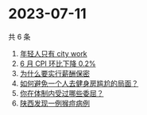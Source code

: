 # 2023-07-11

共 6 条

<!-- BEGIN ZHIHUSEARCH -->
<!-- 最后更新时间 Tue Jul 11 2023 06:12:19 GMT+0800 (China Standard Time) -->
1. [年轻人只有 city work](https://www.zhihu.com/search?q=年轻人只有%20city%20work)
1. [6 月 CPI 环比下降 0.2%](https://www.zhihu.com/search?q=6%20月%20CPI%20环比下降%200.2%)
1. [为什么要实行薪酬保密](https://www.zhihu.com/search?q=为什么要实行薪酬保密)
1. [如何避免一个人去健身房尴尬的局面？](https://www.zhihu.com/search?q=如何避免一个人去健身房尴尬的局面？)
1. [你在体制内受过哪些委屈？](https://www.zhihu.com/search?q=你在体制内受过哪些委屈？)
1. [陕西发现一例猴痘病例](https://www.zhihu.com/search?q=陕西发现一例猴痘病例)
<!-- END ZHIHUSEARCH -->
